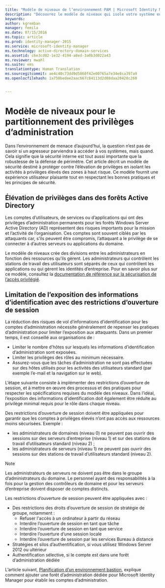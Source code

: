```yaml
---
title: "Modèle de niveaux de l’environnement PAM | Microsoft Identity Manager"
description: "Découvrez le modèle de niveaux qui isole votre système en fonction de la vulnérabilité aux risques."
keywords: 
author: kgremban
manager: femila
ms.date: 07/15/2016
ms.topic: article
ms.prod: identity-manager-2015
ms.service: microsoft-identity-manager
ms.technology: active-directory-domain-services
ms.assetid: c6e3cd02-1e32-4194-a8ed-3a0b3d022a43
ms.reviewer: mwahl
ms.suite: ems
translationtype: Human Translation
ms.sourcegitcommit: ae4c40c73dd9d5860f42e00765a7e34e8ca397a9
ms.openlocfilehash: 1a750bedee2aac667c84113d2d08daa20428c260


---
```


# Modèle de niveaux pour le partitionnement des privilèges d’administration

Dans l’environnement de menace d’aujourd’hui, la question n’est pas de savoir si un agresseur parviendra à accéder à vos systèmes, mais quand. Cela signifie que la sécurité interne est tout aussi importante que la robustesse de la défense de périmètre. Cet article décrit un modèle de sécurité destiné à protéger contre l’élévation de privilèges en isolant les activités à privilèges élevés des zones à haut risque. Ce modèle fournit une expérience utilisateur plaisante tout en respectant les bonnes pratiques et les principes de sécurité.

## Élévation de privilèges dans des forêts Active Directory

Les comptes d’utilisateurs, de services ou d’applications qui ont des privilèges d’administration permanents pour les forêts Windows Server Active Directory (AD) représentent des risques importants pour la mission et l’activité de l’organisation. Ces comptes sont souvent ciblés par les attaquants car, s’ils peuvent être compromis, l’attaquant a le privilège de se connecter à d’autres serveurs ou applications du domaine.

Le modèle de niveaux crée des divisions entre les administrateurs en fonction des ressources qu’ils gèrent. Les administrateurs qui contrôlent les stations de travail des utilisateurs sont séparés de ceux qui contrôlent les applications ou qui gèrent les identités d’entreprise. Pour en savoir plus sur ce modèle, consultez la [documentation de référence sur la sécurisation de l’accès privilégié](http://aka.ms/tiermodel).

## Limitation de l’exposition des informations d’identification avec des restrictions d’ouverture de session

La réduction des risques de vol d’informations d’identification pour les comptes d’administration nécessite généralement de repenser les pratiques d’administration pour limiter l’exposition aux attaquants. Dans un premier temps, il est conseillé aux organisations de :

- Limiter le nombre d’hôtes sur lesquels les informations d’identification d’administration sont exposées.
- Limiter les privilèges des rôles au minimum nécessaire.
- Assurez-vous que les tâches d’administration ne sont pas effectuées sur des hôtes utilisés pour les activités des utilisateurs standard (par exemple l’e-mail et la navigation sur le web).

L’étape suivante consiste à implémenter des restrictions d’ouverture de session, et à mettre en œuvre des processus et des pratiques pour respecter les spécifications requises du modèle des niveaux. Dans l’idéal, l’exposition des informations d’identification doit également être réduite au privilège minimal requis pour le rôle dans chaque niveau.

Des restrictions d’ouverture de session doivent être appliquées pour garantir que les comptes à privilèges élevés n’ont pas accès aux ressources moins sécurisées. Exemple :

- les administrateurs de domaines (niveau 0) ne peuvent pas ouvrir des sessions sur des serveurs d’entreprise (niveau 1) et sur des stations de travail d’utilisateurs standard (niveau 2) ;
- les administrateurs de serveurs (niveau 1) ne peuvent pas ouvrir des sessions sur des stations de travail d’utilisateurs standard (niveau 2).

>[!NOTE]
> Les administrateurs de serveurs ne doivent pas être dans le groupe d’administrateurs du domaine. Le personnel ayant des responsabilités à la fois pour la gestion des contrôleurs de domaine et pour les serveurs d’entreprise doivent disposer de comptes distincts.

Les restrictions d’ouverture de session peuvent être appliquées avec :

- Des restrictions des droits d’ouverture de session de stratégie de groupe, notamment :  
    - Refuser l'accès à un ordinateur à partir du réseau  
    - Interdire l’ouverture de session en tant que tâche  
    - Interdire l’ouverture de session en tant que service  
    - Interdire l’ouverture d’une session locale  
    - Interdire l’ouverture de session par les services Bureau à distance  
- Stratégies et silos d’authentification, si vous utilisez Windows Server 2012 ou ultérieur
- Authentification sélective, si le compte est dans une forêt d’administration dédiée

L’article suivant, [Planification d’un environnement bastion](planning-bastion-environment.md), explique comment ajouter une forêt d’administration dédiée pour Microsoft Identity Manager pour établir les comptes d’administration.



<!--HONumber=Jul16_HO3-->


